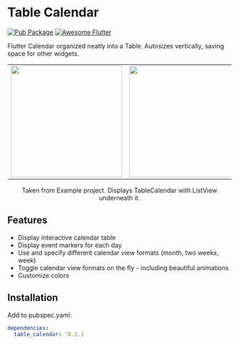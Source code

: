 # Table Calendar

[![Pub Package](https://img.shields.io/pub/v/table_calendar.svg?style=flat-square)](https://pub.dartlang.org/packages/table_calendar)
[![Awesome Flutter](https://img.shields.io/badge/Awesome-Flutter-52bdeb.svg?longCache=true&style=flat-square)](https://github.com/Solido/awesome-flutter)

Flutter Calendar organized neatly into a Table. Autosizes vertically, saving space for other widgets.

<div style="text-align: center">
  <table><tr>
  <td style="text-align: center">
    <img src="https://raw.githubusercontent.com/aleksanderwozniak/table_calendar/assets/calendar_month.png" width="250" />
  </td>
  <td style="text-align: center">
    <img src="https://raw.githubusercontent.com/aleksanderwozniak/table_calendar/assets/calendar_week.png" width="250" />
  </td>
  </tr></table>
  Taken from Example project.
  Displays TableCalendar with ListView underneath it.
</div>



## Features

* Display interactive calendar table
* Display event markers for each day
* Use and specify different calendar view formats (month, two weeks, week)
* Toggle calendar view formats on the fly - including beautiful animations
* Customize colors

## Installation

Add to pubspec.yaml:

```yaml
dependencies:
  table_calendar: ^0.2.1
```
